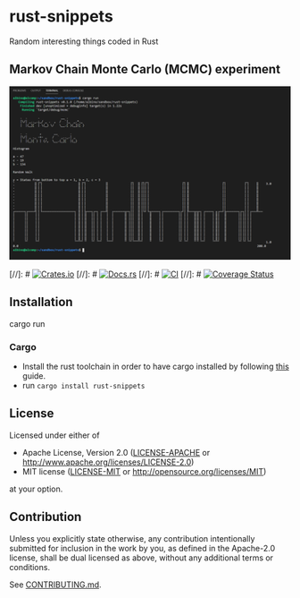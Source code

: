 # rust-snippets
Random interesting things coded in Rust

## Markov Chain Monte Carlo (MCMC) experiment
![Simplest MCMC ever](./images/mcmc.png)

[//]: # [![Crates.io](https://img.shields.io/crates/v/rust-snippets.svg)](https://crates.io/crates/rust-snippets)
[//]: # [![Docs.rs](https://docs.rs/rust-snippets/badge.svg)](https://docs.rs/rust-snippets)
[//]: # [![CI](https://github.com/albinocordeiro/rust-snippets/workflows/Continuous%20Integration/badge.svg)](https://github.com/albinocordeiro/rust-snippets/actions)
[//]: # [![Coverage Status](https://coveralls.io/repos/github/albinocordeiro/rust-snippets/badge.svg?branch=master)](https://coveralls.io/github/albinocordeiro/rust-snippets?branch=master)

## Installation
cargo run
### Cargo

* Install the rust toolchain in order to have cargo installed by following
  [this](https://www.rust-lang.org/tools/install) guide.
* run `cargo install rust-snippets`

## License

Licensed under either of

 * Apache License, Version 2.0
   ([LICENSE-APACHE](LICENSE-APACHE) or http://www.apache.org/licenses/LICENSE-2.0)
 * MIT license
   ([LICENSE-MIT](LICENSE-MIT) or http://opensource.org/licenses/MIT)

at your option.

## Contribution

Unless you explicitly state otherwise, any contribution intentionally submitted
for inclusion in the work by you, as defined in the Apache-2.0 license, shall be
dual licensed as above, without any additional terms or conditions.

See [CONTRIBUTING.md](CONTRIBUTING.md).
